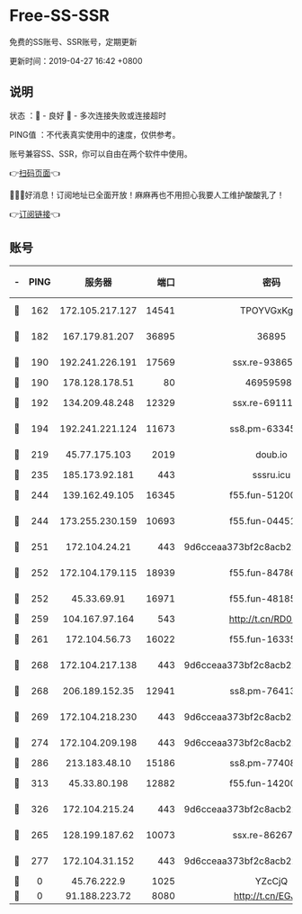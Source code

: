 # Free-SS-SSR

免费的SS账号、SSR账号，定期更新

更新时间：2019-04-27 16:42 +0800

## 说明

状态     ：🙂 - 良好 🙁 - 多次连接失败或连接超时

PING值   ：不代表真实使用中的速度，仅供参考。

账号兼容SS、SSR，你可以自由在两个软件中使用。

👉[扫码页面](https://liesauer.github.io/Free-SS-SSR/)👈

🎉🎉🎉好消息！订阅地址已全面开放！麻麻再也不用担心我要人工维护酸酸乳了！

👉[订阅链接](https://www.liesauer.net/yogurt/subscribe?ACCESS_TOKEN=DAYxR3mMaZAsaqUb)👈

## 账号

|-|PING|服务器|端口|密码|加密方式|区域|
|:----:|:----:|:-----:|-----:|:----:|:----:|:----:|
|🙂|162|172.105.217.127|14541|TPOYVGxKglpi|aes-256-cfb|JP|
|🙂|182|167.179.81.207|36895|36895|aes-256-cfb|JP|
|🙂|190|192.241.226.191|17569|ssx.re-93865244|aes-256-cfb|US|
|🙂|190|178.128.178.51|80|469595985|chacha20|US|
|🙂|192|134.209.48.248|12329|ssx.re-69111768|aes-256-cfb|US|
|🙂|194|192.241.221.124|11673|ss8.pm-63345432|aes-256-cfb|US|
|🙂|219|45.77.175.103|2019|doub.io|aes-128-ctr|SG|
|🙂|235|185.173.92.181|443|sssru.icu|rc4-md5|RU|
|🙂|244|139.162.49.105|16345|f55.fun-51200650|aes-256-cfb|SG|
|🙂|244|173.255.230.159|10693|f55.fun-04451373|aes-256-cfb|US|
|🙂|251|172.104.24.21|443|9d6cceaa373bf2c8acb22e60b6a58be6|aes-256-cfb|US|
|🙂|252|172.104.179.115|18939|f55.fun-84786774|aes-256-cfb|SG|
|🙂|252|45.33.69.91|16971|f55.fun-48185510|aes-256-cfb|US|
|🙂|259|104.167.97.164|543|http://t.cn/RD0D7sx|rc4-md5|CA|
|🙂|261|172.104.56.73|16022|f55.fun-16335586|aes-256-cfb|SG|
|🙂|268|172.104.217.138|443|9d6cceaa373bf2c8acb22e60b6a58be6|aes-256-cfb|US|
|🙂|268|206.189.152.35|12941|ss8.pm-76413871|aes-256-cfb|SG|
|🙂|269|172.104.218.230|443|9d6cceaa373bf2c8acb22e60b6a58be6|aes-256-cfb|US|
|🙂|274|172.104.209.198|443|9d6cceaa373bf2c8acb22e60b6a58be6|aes-256-cfb|US|
|🙂|286|213.183.48.10|15186|ss8.pm-77408215|rc4-md5|RU|
|🙂|313|45.33.80.198|12882|f55.fun-14200108|aes-256-cfb|US|
|🙂|326|172.104.215.24|443|9d6cceaa373bf2c8acb22e60b6a58be6|aes-256-cfb|US|
|🙂|265|128.199.187.62|10073|ssx.re-86267406|aes-256-cfb|SG|
|🙂|277|172.104.31.152|443|9d6cceaa373bf2c8acb22e60b6a58be6|aes-256-cfb|US|
|🙁|0|45.76.222.9|1025|YZcCjQ|rc4-md5|JP|
|🙁|0|91.188.223.72|8080|http://t.cn/EGJIyrl|rc4-md5|RU|
